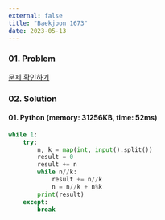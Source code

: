 ```yaml
---
external: false
title: "Baekjoon 1673"
date: 2023-05-13
---
```


### 01. Problem

[문제 확인하기](https://www.acmicpc.net/problem/1673)

### 02. Solution

#### 01. Python (memory: 31256KB, time: 52ms)

```Python
while 1:
    try:
        n, k = map(int, input().split())
        result = 0 
        result += n
        while n//k:
            result += n//k
            n = n//k + n%k
        print(result)
    except:
        break
```
